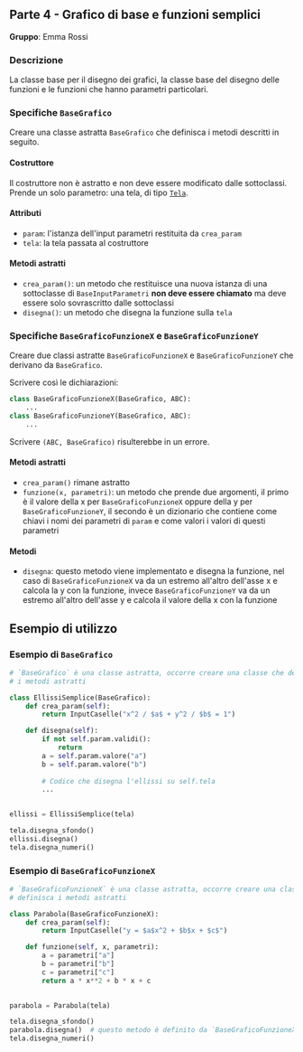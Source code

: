 ## Parte 4 - Grafico di base e funzioni semplici

**Gruppo**: Emma Rossi

### Descrizione

La classe base per il disegno dei grafici, la classe base del disegno delle
funzioni e le funzioni che hanno parametri particolari.

### Specifiche `BaseGrafico`

Creare una classe astratta `BaseGrafico` che definisca i metodi descritti in
seguito.

#### Costruttore

Il costruttore non è astratto e non deve essere modificato dalle sottoclassi.
Prende un solo parametro: una tela, di tipo
[`Tela`](https://github.com/Classe-4CA-DucaDegliAbruzzi/CalcolatriceGrafica/blob/main/spec/gruppo_2_tela_disegno_grafici.md#specifiche-tela).

#### Attributi

- `param`: l'istanza dell'input parametri restituita da `crea_param`
- `tela`: la tela passata al costruttore

#### Metodi astratti

- `crea_param()`: un metodo che restituisce una nuova istanza di una sottoclasse
  di `BaseInputParametri` **non deve essere chiamato** ma deve essere solo
  sovrascritto dalle sottoclassi
- `disegna()`: un metodo che disegna la funzione sulla `tela`

### Specifiche `BaseGraficoFunzioneX` e `BaseGraficoFunzioneY`

Creare due classi astratte `BaseGraficoFunzioneX` e  `BaseGraficoFunzioneY` che
derivano da `BaseGrafico`.

Scrivere così le dichiarazioni:

```python
class BaseGraficoFunzioneX(BaseGrafico, ABC):
    ...
class BaseGraficoFunzioneY(BaseGrafico, ABC):
    ...
```

Scrivere `(ABC, BaseGrafico)` risulterebbe in un errore.

#### Metodi astratti

- `crea_param()` rimane astratto
- `funzione(x, parametri)`: un metodo che prende due argomenti, il primo è il
  valore della x per `BaseGraficoFunzioneX` oppure della y per
  `BaseGraficoFunzioneY`, il secondo è un dizionario che contiene come chiavi i
  nomi dei parametri di `param` e come valori i valori di questi parametri

#### Metodi

- `disegna`: questo metodo viene implementato e disegna la funzione, nel caso di
  `BaseGraficoFunzioneX` va da un estremo all'altro dell'asse x e calcola la y
  con la funzione, invece `BaseGraficoFunzioneY` va da un estremo all'altro
  dell'asse y e calcola il valore della x con la funzione

## Esempio di utilizzo

### Esempio di `BaseGrafico`

```python
# `BaseGrafico` è una classe astratta, occorre creare una classe che definisca
# i metodi astratti

class EllissiSemplice(BaseGrafico):
    def crea_param(self):
        return InputCaselle("x^2 / $a$ + y^2 / $b$ = 1")

    def disegna(self):
        if not self.param.validi():
            return
        a = self.param.valore("a")
        b = self.param.valore("b")
        
        # Codice che disegna l'ellissi su self.tela
        ...

    
ellissi = EllissiSemplice(tela)

tela.disegna_sfondo()
ellissi.disegna()
tela.disegna_numeri()
```

### Esempio di `BaseGraficoFunzioneX`

```python
# `BaseGraficoFunzioneX` è una classe astratta, occorre creare una classe che
# definisca i metodi astratti

class Parabola(BaseGraficoFunzioneX):
    def crea_param(self):
        return InputCaselle("y = $a$x^2 + $b$x + $c$")

    def funzione(self, x, parametri):
        a = parametri["a"]
        b = parametri["b"]
        c = parametri["c"]
        return a * x**2 + b * x + c

    
parabola = Parabola(tela)

tela.disegna_sfondo()
parabola.disegna()  # questo metodo è definito da `BaseGraficoFunzioneX`
tela.disegna_numeri()
```
